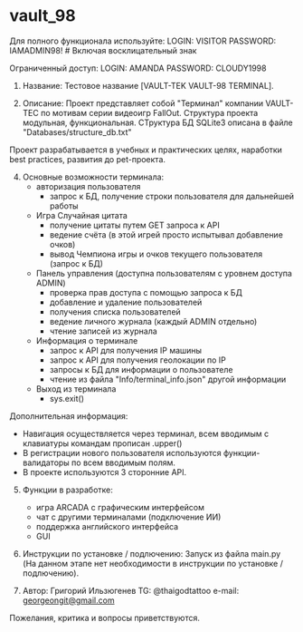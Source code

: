 # vault_98
Для полного функционала используйте:
LOGIN: VISITOR
PASSWORD: IAMADMIN98!   # Включая восклицательный знак

Ограниченный доступ:
LOGIN: AMANDA
PASSWORD: CLOUDY1998

1. Название:
Тестовое название [VAULT-TEK VAULT-98 TERMINAL].

2. Описание:
Проект представляет собой "Терминал" компании VAULT-TEC по мотивам серии видеоигр FallOut.
Структура проекта модульная, функциональная.
СТруктура БД SQLite3 описана в файле "Databases/structure_db.txt"

Проект разрабатывается в учебных и практических целях, наработки best practices, развития до pet-проекта.


4. Основные возможности терминала:
    - авторизация пользователя
        - запрос к БД, получение строки пользователя для дальнейшей работы
    - Игра Случайная цитата
        - получение цитаты путем GET запроса к API
        - ведение счёта (в этой игрей просто испытывал добавление очков)
        - вывод Чемпиона игры и очков текущего пользователя (запрос к БД)
    - Панель управления (доступна пользователям с уровнем доступа ADMIN)
        - проверка прав доступа с помощью запроса к БД
        - добавление и удаление пользователей
        - получения списка пользователей
        - ведение личного журнала (каждый ADMIN отдельно)
        - чтение записей из журнала
    - Информация о терминале
        - запрос к API для получения IP машины
        - запрос к API для получения геолокации по IP
        - запросы к БД для информации о пользователе
        - чтение из файла "Info/terminal_info.json" другой информации
    - Выход из терминала
        - sys.exit()

Дополнительная информация:
- Навигация осуществляется через терминал, всем вводимым с клавиатуры командам прописан .upper()
- В регистрации нового пользователя используются функции-валидаторы по всем вводимым полям.
- В проекте используются 3 сторонние API.


5. Функции в разработке:
    - игра ARCADA с графическим интерфейсом
    - чат с другими терминалами (подключение ИИ)
    - поддержка английского интерфейса
    - GUI

6. Инструкции по установке / подлючению:
Запуск из файла main.py
(На данном этапе нет необходимости в инструкции по установке / подлючению).

7. Автор:
Григорий Ильзюгенев
TG: @thaigodtattoo
e-mail: georgeongit@gmail.com

Пожелания, критика и вопросы приветствуются.

